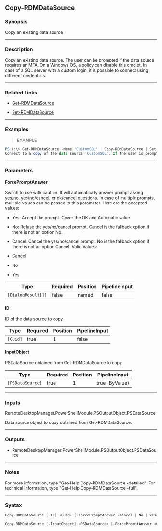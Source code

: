 Copy-RDMDataSource
------------------

### Synopsis
Copy an existing data source

---

### Description

Copy an existing data source. The user can be prompted if the data source requires an MFA.
On a Windows OS, a policy can disable this cmdlet. In case of a SQL server with a custom login, it is possible to connect using different credentials.

---

### Related Links
* [Get-RDMDataSource](Get-RDMDataSource)

* [Set-RDMDataSource](Set-RDMDataSource)

---

### Examples
> EXAMPLE

```PowerShell
PS C:\> Get-RDMDataSource -Name 'CustomSQL' | Copy-RDMDataSource | Set-RDMCurrentDataSource
Connect to a copy of the data source 'CustomSQL'. If the user is prompted for the credentials, different credentials can be entered.
```

---

### Parameters
#### **ForcePromptAnswer**
Switch to use with caution. It will automatically answer prompt asking yes/no, yes/no/cancel, or ok/cancel questions. In case of multiple prompts, multiple values can be passed to this parameter. Here are the accepted values:
* Yes: Accept the prompt. Cover the OK and Automatic value.
* No: Refuse the yes/no/cancel prompt. Cancel is the fallback option if there is not an option No.
* Cancel: Cancel the yes/no/cancel prompt. No is the fallback option if there is not an option Cancel.
Valid Values:

* Cancel
* No
* Yes

|Type              |Required|Position|PipelineInput|
|------------------|--------|--------|-------------|
|`[DialogResult[]]`|false   |named   |false        |

#### **ID**
ID of the data source to copy

|Type    |Required|Position|PipelineInput|
|--------|--------|--------|-------------|
|`[Guid]`|true    |1       |false        |

#### **InputObject**
PSDataSource obtained from Get-RDMDataSource to copy

|Type            |Required|Position|PipelineInput |
|----------------|--------|--------|--------------|
|`[PSDataSource]`|true    |1       |true (ByValue)|

---

### Inputs
RemoteDesktopManager.PowerShellModule.PSOutputObject.PSDataSource

Data source object to copy obtained from Get-RDMDataSource.

---

### Outputs
* RemoteDesktopManager.PowerShellModule.PSOutputObject.PSDataSource

---

### Notes
For more information, type "Get-Help Copy-RDMDataSource -detailed". For technical information, type "Get-Help Copy-RDMDataSource -full".

---

### Syntax
```PowerShell
Copy-RDMDataSource [-ID] <Guid> [-ForcePromptAnswer <Cancel | No | Yes>] [<CommonParameters>]
```
```PowerShell
Copy-RDMDataSource [-InputObject] <PSDataSource> [-ForcePromptAnswer <Cancel | No | Yes>] [<CommonParameters>]
```
